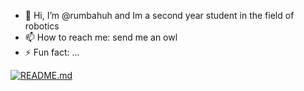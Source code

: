 - 👋 Hi, I’m @rumbahuh and Im a second year student in the field of robotics
- 📫 How to reach me: send me an owl
- ⚡ Fun fact: ...

[![README.md](https://img.youtube.com/vi/vWMqP7tZuuQ/0.jpg)](https://www.youtube.com/watch?v=vWMqP7tZuuQ)
<!---
rumbahuh/rumbahuh is a ✨ special ✨ repository because its `README.md` (this file) appears on your GitHub profile.
You can click the Preview link to take a look at your changes.
--->
